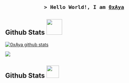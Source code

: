 <h3 align="center">
        <samp>&gt; Hello World!, I am
                <b><a target="_blank" href="https://www.ioselite.com/">0xAya</a></b>
        </samp>
</h3>

<h2> Github Stats <img src="https://media.giphy.com/media/mGcNjsfWAjY5AEZNw6/giphy.gif" width="50"></h2>

[![0xAya github stats](https://github-readme-stats.vercel.app/api?username=0xAya&theme=cobalt&count_private=true)](https://github.com/anuraghazra/github-readme-stats)


<a href="https://github.com/0xAya/github-readme-stats"><img align="center" src="https://github-readme-stats.vercel.app/api/top-langs/?username=0xAya&layout=compact&theme=cobalt" /></a>

<h2> Github Stats <img src="https://media1.giphy.com/media/du3J3cXyzhj75IOgvA/giphy.gif?cid=ecf05e47x2g034i9pzwtzzsd3xgg2w9nr94t4tflbbgo3008&rid=giphy.gif" width="40"></h2>

